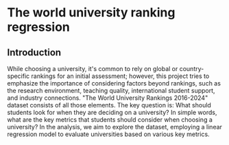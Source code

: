 # The world university ranking regression
## Introduction
While choosing a university, it's common to rely on global or country-specific rankings for an initial assessment; however, this project tries to emphasize the importance of considering factors beyond rankings, such as the research environment, teaching quality, international student support, and industry connections. "The World University Rankings 2016-2024" dataset consists of all those elements. The key question is: What should students look for when they are deciding on a university? In simple words, what are the key metrics that students should consider when choosing a university? In the analysis, we aim to explore the dataset, employing a linear regression model to evaluate universities based on various key metrics.
